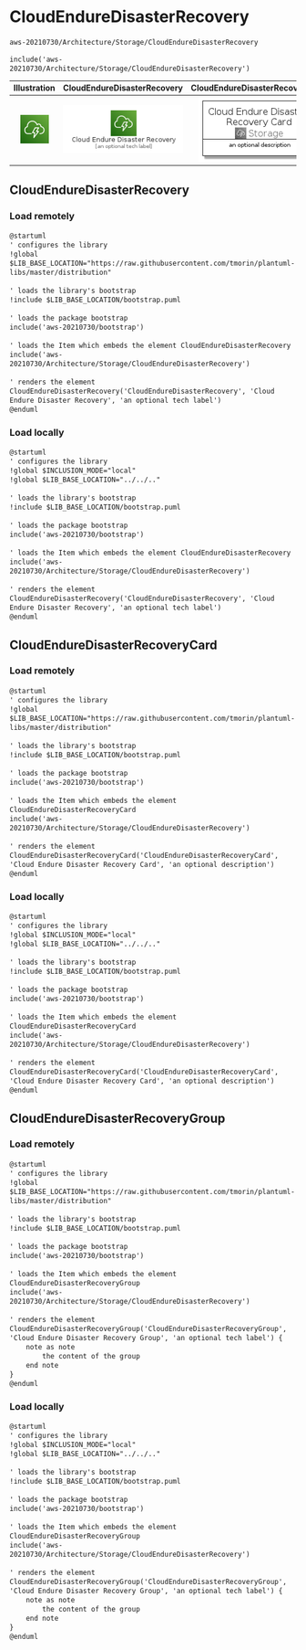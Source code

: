 # CloudEndureDisasterRecovery


```text
aws-20210730/Architecture/Storage/CloudEndureDisasterRecovery
```

```text
include('aws-20210730/Architecture/Storage/CloudEndureDisasterRecovery')
```



| Illustration | CloudEndureDisasterRecovery | CloudEndureDisasterRecoveryCard | CloudEndureDisasterRecoveryGroup |
| :---: | :---: | :---: | :---: |
| ![illustration for Illustration](../../../aws-20210730/Architecture/Storage/CloudEndureDisasterRecovery.png) | ![illustration for CloudEndureDisasterRecovery](../../../aws-20210730/Architecture/Storage/CloudEndureDisasterRecovery.Local.png) | ![illustration for CloudEndureDisasterRecoveryCard](../../../aws-20210730/Architecture/Storage/CloudEndureDisasterRecoveryCard.Local.png) | ![illustration for CloudEndureDisasterRecoveryGroup](../../../aws-20210730/Architecture/Storage/CloudEndureDisasterRecoveryGroup.Local.png) |




## CloudEndureDisasterRecovery

### Load remotely
```plantuml
@startuml
' configures the library
!global $LIB_BASE_LOCATION="https://raw.githubusercontent.com/tmorin/plantuml-libs/master/distribution"

' loads the library's bootstrap
!include $LIB_BASE_LOCATION/bootstrap.puml

' loads the package bootstrap
include('aws-20210730/bootstrap')

' loads the Item which embeds the element CloudEndureDisasterRecovery
include('aws-20210730/Architecture/Storage/CloudEndureDisasterRecovery')

' renders the element
CloudEndureDisasterRecovery('CloudEndureDisasterRecovery', 'Cloud Endure Disaster Recovery', 'an optional tech label')
@enduml
```

### Load locally
```plantuml
@startuml
' configures the library
!global $INCLUSION_MODE="local"
!global $LIB_BASE_LOCATION="../../.."

' loads the library's bootstrap
!include $LIB_BASE_LOCATION/bootstrap.puml

' loads the package bootstrap
include('aws-20210730/bootstrap')

' loads the Item which embeds the element CloudEndureDisasterRecovery
include('aws-20210730/Architecture/Storage/CloudEndureDisasterRecovery')

' renders the element
CloudEndureDisasterRecovery('CloudEndureDisasterRecovery', 'Cloud Endure Disaster Recovery', 'an optional tech label')
@enduml
```

## CloudEndureDisasterRecoveryCard

### Load remotely
```plantuml
@startuml
' configures the library
!global $LIB_BASE_LOCATION="https://raw.githubusercontent.com/tmorin/plantuml-libs/master/distribution"

' loads the library's bootstrap
!include $LIB_BASE_LOCATION/bootstrap.puml

' loads the package bootstrap
include('aws-20210730/bootstrap')

' loads the Item which embeds the element CloudEndureDisasterRecoveryCard
include('aws-20210730/Architecture/Storage/CloudEndureDisasterRecovery')

' renders the element
CloudEndureDisasterRecoveryCard('CloudEndureDisasterRecoveryCard', 'Cloud Endure Disaster Recovery Card', 'an optional description')
@enduml
```

### Load locally
```plantuml
@startuml
' configures the library
!global $INCLUSION_MODE="local"
!global $LIB_BASE_LOCATION="../../.."

' loads the library's bootstrap
!include $LIB_BASE_LOCATION/bootstrap.puml

' loads the package bootstrap
include('aws-20210730/bootstrap')

' loads the Item which embeds the element CloudEndureDisasterRecoveryCard
include('aws-20210730/Architecture/Storage/CloudEndureDisasterRecovery')

' renders the element
CloudEndureDisasterRecoveryCard('CloudEndureDisasterRecoveryCard', 'Cloud Endure Disaster Recovery Card', 'an optional description')
@enduml
```

## CloudEndureDisasterRecoveryGroup

### Load remotely
```plantuml
@startuml
' configures the library
!global $LIB_BASE_LOCATION="https://raw.githubusercontent.com/tmorin/plantuml-libs/master/distribution"

' loads the library's bootstrap
!include $LIB_BASE_LOCATION/bootstrap.puml

' loads the package bootstrap
include('aws-20210730/bootstrap')

' loads the Item which embeds the element CloudEndureDisasterRecoveryGroup
include('aws-20210730/Architecture/Storage/CloudEndureDisasterRecovery')

' renders the element
CloudEndureDisasterRecoveryGroup('CloudEndureDisasterRecoveryGroup', 'Cloud Endure Disaster Recovery Group', 'an optional tech label') {
    note as note
        the content of the group
    end note
}
@enduml
```

### Load locally
```plantuml
@startuml
' configures the library
!global $INCLUSION_MODE="local"
!global $LIB_BASE_LOCATION="../../.."

' loads the library's bootstrap
!include $LIB_BASE_LOCATION/bootstrap.puml

' loads the package bootstrap
include('aws-20210730/bootstrap')

' loads the Item which embeds the element CloudEndureDisasterRecoveryGroup
include('aws-20210730/Architecture/Storage/CloudEndureDisasterRecovery')

' renders the element
CloudEndureDisasterRecoveryGroup('CloudEndureDisasterRecoveryGroup', 'Cloud Endure Disaster Recovery Group', 'an optional tech label') {
    note as note
        the content of the group
    end note
}
@enduml
```

